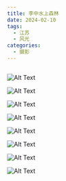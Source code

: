 ```yaml
---
title: 李中水上森林
date: 2024-02-10
tags:
  - 江苏
  - 风光
categories:
  - 摄影
---
```


<img src="https://www.ohpooh.space/%E6%91%84%E5%BD%B1%2F%E6%9D%8E%E4%B8%AD%E6%B0%B4%E4%B8%8A%E6%A3%AE%E6%9E%97%2Fhaou-1069072.jpg" alt="">

<!-- more -->

![Alt Text](https://www.ohpooh.space/%E6%91%84%E5%BD%B1%2F%E6%9D%8E%E4%B8%AD%E6%B0%B4%E4%B8%8A%E6%A3%AE%E6%9E%97%2Fhaou-1069089.jpg)

![Alt Text](https://www.ohpooh.space/%E6%91%84%E5%BD%B1%2F%E6%9D%8E%E4%B8%AD%E6%B0%B4%E4%B8%8A%E6%A3%AE%E6%9E%97%2Fhaou-1069094.jpg)

![Alt Text](https://www.ohpooh.space/%E6%91%84%E5%BD%B1%2F%E6%9D%8E%E4%B8%AD%E6%B0%B4%E4%B8%8A%E6%A3%AE%E6%9E%97%2Fhaou-1069097.jpg)

![Alt Text](https://www.ohpooh.space/%E6%91%84%E5%BD%B1%2F%E6%9D%8E%E4%B8%AD%E6%B0%B4%E4%B8%8A%E6%A3%AE%E6%9E%97%2Fhaou-1069124.jpg)

![Alt Text](https://www.ohpooh.space/%E6%91%84%E5%BD%B1%2F%E6%9D%8E%E4%B8%AD%E6%B0%B4%E4%B8%8A%E6%A3%AE%E6%9E%97%2Fhaou-1069135.jpg)

![Alt Text](https://www.ohpooh.space/%E6%91%84%E5%BD%B1%2F%E6%9D%8E%E4%B8%AD%E6%B0%B4%E4%B8%8A%E6%A3%AE%E6%9E%97%2Fhaou-1069183.jpg)

![Alt Text](https://www.ohpooh.space/%E6%91%84%E5%BD%B1%2F%E6%9D%8E%E4%B8%AD%E6%B0%B4%E4%B8%8A%E6%A3%AE%E6%9E%97%2Fhaou-1069204.jpg)

![Alt Text](https://www.ohpooh.space/%E6%91%84%E5%BD%B1%2F%E6%9D%8E%E4%B8%AD%E6%B0%B4%E4%B8%8A%E6%A3%AE%E6%9E%97%2Fhaou-1069206.jpg)
